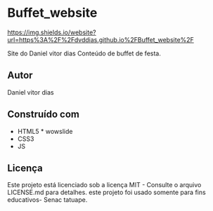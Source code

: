 # Buffet_website
https://img.shields.io/website?url=https%3A%2F%2Fdvddias.github.io%2FBuffet_website%2F










 Site do Daniel vitor dias
Conteúdo de buffet de festa.
## Autor
Daniel vitor dias
## Construído com
* HTML5 * wowslide
* CSS3
* JS
## Licença
Este projeto está licenciado sob a licença MIT - Consulte o arquivo LICENSE.md para detalhes.
este projeto foi usado somente para fins educativos- Senac tatuape.
